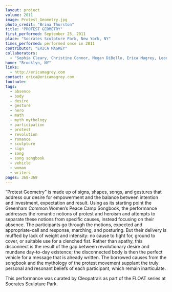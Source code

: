 ```yaml
---
layout: project
volume: 2011
image: Protest_Geometry.jpg
photo_credit: "Brina Thurston"
title: "PROTEST GEOMETRY"
first_performed: September 25, 2011
place: "Socrates Sculpture Park, New York, NY"
times_performed: performed once in 2011
contributor: "ERICA MAGREY"
collaborators: 
  - "Sophia Cleary, Christine Connor, Megan DiBello, Erica Magrey, Leonor Montes de Oca, Paige Teamey, and Katie Urban"
home: "Brooklyn, NY"
links: 
  - http://ericamagrey.com
contact: erica@ericamagrey.com
footnote: 
tags: 
  - absence
  - body
  - desire
  - gesture
  - hero
  - math
  - myth mythology
  - participation
  - protest
  - revolution
  - romance
  - sculpture
  - sign
  - song
  - song songbook
  - vehicle
  - woman
  - writers
pages: 368-369
---
```


“Protest Geometry” is made up of signs, shapes, songs, and gestures that address our desire for empowerment and the balance between intention and investment, expectation and result. Using as its starting point the Greenham Common Women’s Peace Camp Songbook, the performance addresses the romantic notions of protest and heroism and attempts to separate these notions from specific causes, instead focusing on their absence. The participants go through the motions, expected and appropriate-call and response, marching, and posturing. But their delivery is muffled by lack of weight and intensity: no cause to fight for, ground to cover, or suitable use for a clenched fist. Rather than apathy, this disconnect is the result of the gap between revolutionary desire and mundane day-to-day existence; the disconnected body is then the perfect vehicle for a message that is already written. The borrowed causes from the songbook and the mythology of the protest movement supplant the truly personal and resonant beliefs of each participant, which remain inarticulate. 

This performance was curated by Cleopatra’s as part of the FLOAT series at Socrates Sculpture Park.

